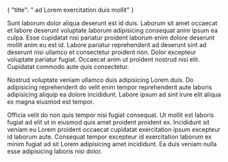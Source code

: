 {
  "title": " ad Lorem exercitation duis mollit"
}

Sunt laborum dolor aliqua deserunt est id duis. Laborum sit amet occaecat et labore deserunt voluptate laborum adipisicing consequat anim ipsum ea culpa. Esse cupidatat nisi pariatur proident laborum enim dolore deserunt mollit anim eu est id. Labore pariatur reprehenderit ad deserunt sint ad deserunt nisi ullamco et consectetur proident non. Dolor excepteur voluptate pariatur fugiat. Occaecat anim ut proident nostrud nisi elit. Cupidatat commodo aute quis consectetur.

Nostrud voluptate veniam ullamco duis adipisicing Lorem duis. Do adipisicing reprehenderit do velit enim tempor reprehenderit aute laboris adipisicing aliquip ea dolore incididunt. Labore ipsum ad sint irure elit aliqua ex magna eiusmod est tempor.

Officia velit do non quis tempor nisi fugiat consequat. Ut mollit est laboris fugiat ad elit ut in eiusmod quis amet proident proident ex. Incididunt sit veniam eu Lorem proident occaecat cupidatat exercitation ipsum excepteur id laborum aute. Consequat tempor excepteur id exercitation laborum ex minim fugiat ad sit Lorem adipisicing amet incididunt. Ea duis veniam nulla esse adipisicing laboris nisi dolor.